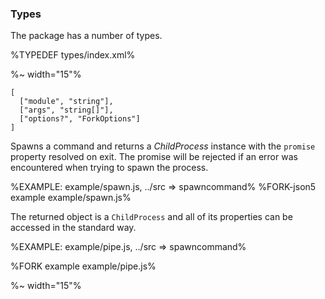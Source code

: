 ### Types

The package has a number of types.

%TYPEDEF types/index.xml%

%~ width="15"%

```### spawn => ChildProcessWithPromise
[
  ["module", "string"],
  ["args", "string[]"],
  ["options?", "ForkOptions"]
]
```

Spawns a command and returns a _ChildProcess_ instance with the `promise` property resolved on exit. The promise will be rejected if an error was encountered when trying to spawn the process.

%EXAMPLE: example/spawn.js, ../src => spawncommand%
%FORK-json5 example example/spawn.js%

The returned object is a `ChildProcess` and all of its properties can be accessed in the standard way.

%EXAMPLE: example/pipe.js, ../src => spawncommand%

%FORK example example/pipe.js%

%~ width="15"%